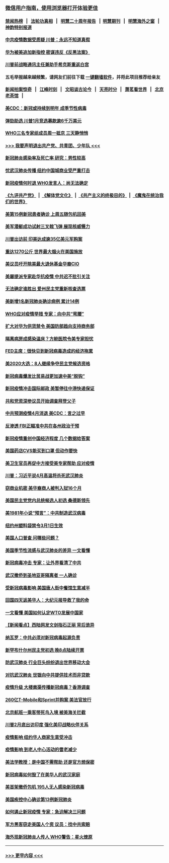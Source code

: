### [微信用户指南，使用浏览器打开体验更佳](https://github.com/gfw-breaker/banned-news1/blob/master/indexes/wechat-guide.md?t=0)
#### [禁闻热榜](热点新闻.md?t=0)  &nbsp;&nbsp;|&nbsp;&nbsp; [法轮功真相](https://github.com/gfw-breaker/truth/blob/master/README.md?t=0) &nbsp;&nbsp;|&nbsp;&nbsp; [明慧二十周年报告](https://github.com/gfw-breaker/mh-reports/blob/master/README.md?t=0) &nbsp;&nbsp;|&nbsp;&nbsp;[明慧期刊](https://github.com/gfw-breaker/mh-qikan) &nbsp;&nbsp;|&nbsp;&nbsp; [明慧海外之窗](https://github.com/gfw-breaker/mh-news/blob/master/README.md?t=0) &nbsp;&nbsp;|&nbsp;&nbsp; [神韵特别报道](https://github.com/gfw-breaker/mh-news/blob/master/shenyun.md?t=0)
#### [中共疫情数据受质疑 川普：永远不知道真假](../pages/nsc412/n11867195.md?t=02140733) 
#### [华为被美追加新指控 密谋违反《反黑法案》](../pages/nsc412/n11867191.md?t=02140733) 
#### [川普前战略通讯主任兼助手希克斯重返白宫](../pages/nsc412/n11867104.md?t=02140733) 
#### 五毛举报越来越频繁，请网友们前往下载 [一键翻墙软件](https://github.com/gfw-breaker/ssr-accounts)，并将此项目推荐给亲友
#### [新闻拍案惊奇](https://github.com/gfw-breaker/banned-news1/blob/master/pages/link4.md) &nbsp;&nbsp;|&nbsp;&nbsp; [江峰时刻](https://github.com/gfw-breaker/banned-news1/blob/master/pages/link4.md) &nbsp;&nbsp;|&nbsp;&nbsp; [文昭谈古论今](https://github.com/gfw-breaker/banned-news1/blob/master/pages/link4.md) &nbsp;&nbsp;|&nbsp;&nbsp; [天亮时分](https://github.com/gfw-breaker/banned-news1/blob/master/pages/link4.md) &nbsp;&nbsp;|&nbsp;&nbsp; [萧茗看世界](https://github.com/gfw-breaker/banned-news1/blob/master/pages/link4.md) &nbsp;&nbsp;|&nbsp;&nbsp; [北京老茶馆](https://github.com/gfw-breaker/banned-news1/blob/master/pages/link4.md) &nbsp;&nbsp;|&nbsp;&nbsp; 
#### [美CDC：新冠或持续到明年 成季节性病毒](../pages/nsc412/n11867279.md?t=02140733) 
#### [弹劾助选 川普1月竞选募款逾6千万美元](../pages/nsc412/n11866950.md?t=02140733) 
#### [WHO三名专家组成员周一抵京 三天静悄悄](../pages/nsc412/n11866947.md?t=02140733) 
#### [>>> 我要声明退出共产党、共青团、少年队 <<<](https://github.com/begood0513/goodnews/blob/master/quit/letter.md) 
#### [新冠肺炎感染率及死亡率 研究：男性较高](../pages/nsc412/n11866956.md?t=02140733) 
#### [忧武汉肺炎传播 纽约中国城商业受严重打击](../pages/nsc412/n11866902.md?t=02140733) 
#### [新冠疫情何时退 WHO发言人：尚无法确定](../pages/nsc412/n11866864.md?t=02140733) 
#### [《九评共产党》](https://github.com/begood0513/9ping.md/blob/master/README.md) &nbsp;|&nbsp; [《解体党文化》](../../../../jtdwh.md/blob/master/README.md)  &nbsp;|&nbsp; [《共产主义的终极目的》](../../../../gczydzjmd.md/blob/master/README.md) &nbsp;|&nbsp; [《魔鬼在统治我们的世界》](../../../../mgztzwmdsj.md/blob/master/README.md) 
#### [美第15例新冠患者确诊 上周五随包机回美](../pages/nsc412/n11866852.md?t=02140733) 
#### [美军潜艇成功试射三叉戟飞弹 展现核威慑力](../pages/nsc412/n11866046.md?t=02140733) 
#### [川普出访前 印美达成逾35亿美元军购案](../pages/nsc412/n11865444.md?t=02140733) 
#### [重达1270公斤 世界最大烟火在美国施放](../pages/nsc412/n11865198.md?t=02140733) 
#### [美议员吁开除美最大退休基金华裔CIO](../pages/nsc412/n11865230.md?t=02140733) 
#### [美屡提派专家赴华抗疫情 中共迟不批引关注](../pages/nsc412/n11864719.md?t=02140733) 
#### [无法确定谁胜出 爱州民主党重新核查选票](../pages/nsc412/n11864830.md?t=02140733) 
#### [美新增1名新冠肺炎确诊病例 累计14例](../pages/nsc412/n11864893.md?t=02140733) 
#### [WHO应对疫情举措 专家：向中共“弯腰”](../pages/nsc412/n11864727.md?t=02140733) 
#### [扩大对华为供货禁令 美国防部趋向支持商务部](../pages/nsc412/n11864773.md?t=02140733) 
#### [隔离病房成感染温床？方舱医院令美专家担忧](../pages/nsc412/n11864575.md?t=02140733) 
#### [FED主席：很快见到新冠病毒造成的经济拖累](../pages/nsc412/n11864507.md?t=02140733) 
#### [美2020大选：8人继续争夺民主党候选资格](../pages/nsc412/n11864327.md?t=02140733) 
#### [新冠病毒爆发比贸易战更加速中美“脱钩”](../pages/nsc412/n11864470.md?t=02140733) 
#### [新冠疫情冲击国际邮政 美暂停往中港快递保证](../pages/nsc412/n11864207.md?t=02140733) 
#### [共和党资深参议员开始调查拜登父子](../pages/nsc412/n11863984.md?t=02140733) 
#### [中共预测疫情4月消退 美CDC：言之过早](../pages/nsc412/n11864310.md?t=02140733) 
#### [反渗透 FBI正瞄准中共在各州政治干预](../pages/nsc412/n11864300.md?t=02140733) 
#### [新冠疫情重创中国经济程度 几个数据给答案](../pages/nsc412/n11864203.md?t=02140733) 
#### [美国药店CVS能买到口罩 但动作要快](../pages/nsc412/n11862438.md?t=02140733) 
#### [美卫生官员再促中方接受美专家帮助 应对疫情](../pages/nsc412/n11864043.md?t=02140733) 
#### [川普：习近平说4月高温将杀死武汉肺炎](../pages/nsc412/n11860814.md?t=02140733) 
#### [窃商业机密 美华裔商人被判入狱16个月](../pages/nsc412/n11863911.md?t=02140733) 
#### [美国民主党党内总统候选人初选 桑德斯领先](../pages/nsc412/n11863475.md?t=02140733) 
#### [美1981年小说“预言”：中共制造武汉病毒](../pages/nsc412/n11863306.md?t=02140733) 
#### [纽约州塑料袋禁令3月1日生效](../pages/nsc412/n11862832.md?t=02140733) 
#### [美国人口普查  问哪些问题？](../pages/nsc412/n11862808.md?t=02140733) 
#### [美国季节性流感与武汉肺炎的差异 一文看懂](../pages/nsc412/n11862428.md?t=02140733) 
#### [新冠病毒冲击 专家：让外界看清了中共](../pages/nsc412/n11862280.md?t=02140733) 
#### [武汉撤侨到圣地亚哥隔离者 一人确诊](../pages/nsc412/n11862460.md?t=02140733) 
#### [受新冠病毒影响 美国唐人街中餐馆生意减半](../pages/nsc412/n11861940.md?t=02140733) 
#### [回国四天返美华人：大纪元报导救了我的命](../pages/nsc412/n11862181.md?t=02140733) 
#### [一文看懂 美国如何认定WTO发展中国家](../pages/nsc412/n11862051.md?t=02140733) 
#### [【新闻看点】西陆网发文剑指石正丽 背后诡异](../pages/nsc412/n11861792.md?t=02140733) 
#### [纳瓦罗：中共必须对新冠病毒起源负责](../pages/nsc412/n11861810.md?t=02140733) 
#### [新罕布什尔州民主党初选 晚8点陆续开票](../pages/nsc412/n11861872.md?t=02140733) 
#### [防武汉肺炎 行业巨头纷纷退出世界移动大会](../pages/nsc412/n11861795.md?t=02140733) 
#### [对抗武汉肺炎 世银向中共提供技术而非贷款](../pages/nsc412/n11861652.md?t=02140733) 
#### [疫情升级 大楼粪渠传播新冠病毒？香港调查](../pages/nsc412/n11861556.md?t=02140733) 
#### [260亿T-Mobile和Sprint并购案 美法官放行](../pages/nsc412/n11861511.md?t=02140733) 
#### [北京航班一乘客带死鸟入境 被美海关拦截](../pages/nsc412/n11861317.md?t=02140733) 
#### [川普2月底出访印度 强化美印战略伙伴关系](../pages/nsc412/n11860557.md?t=02140733) 
#### [疫情影响  纽约华人商家生意受冲击](../pages/nsc412/n11860284.md?t=02140733) 
#### [疫情影响  到老人中心活动的耆老减少](../pages/nsc412/n11860199.md?t=02140733) 
#### [美法学教授：是中国不需帮助 还是官方想保密](../pages/nsc412/n11859492.md?t=02140733) 
#### [新冠病毒如何毁了在美华人的武汉家庭](../pages/nsc412/n11859524.md?t=02140733) 
#### [美首架撤侨包机 195人无人感染新冠病毒](../pages/nsc412/n11859908.md?t=02140733) 
#### [美国疾控中心确诊第13例新冠肺炎](../pages/nsc412/n11859966.md?t=02140733) 
#### [如何遏止新冠疫情 专家：急迫解决三问题](../pages/nsc412/n11859685.md?t=02140733) 
#### [军方黑客窃走美国人个资 议员：找中共索赔](../pages/nsc412/n11859371.md?t=02140733) 
#### [海外现新冠肺炎人传人 WHO警告：星火燎原](../pages/nsc412/n11859252.md?t=02140733) 

----
#### [ >>> 更早内容 <<< ](../indexes/nsc412-earlier.md)
